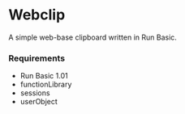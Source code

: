 # Webclip
A simple web-base clipboard written in Run Basic.

### Requirements
* Run Basic 1.01
* functionLibrary
* sessions
* userObject
